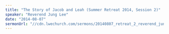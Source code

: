```yaml
---
title: "The Story of Jacob and Leah (Summer Retreat 2014, Session 2)"
speaker: "Reverend Jung Lee"
date: "2014-08-07"
sermonUrl: "//cdn.lwechurch.com/sermons/20140807_retreat_2_reverend_jung_lee_the_story_of_jacob_and_leah.mp3"
---
```

